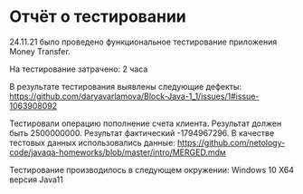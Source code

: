 # Отчёт о тестировании <Money Transfer>

24.11.21 было проведено функциональное тестирование приложения Money Transfer.

 На тестирование затрачено: 2 часа

В результате тестирования выявлены следующие дефекты:
 https://github.com/daryavarlamova/Block-Java-1_1/issues/1#issue-1063908092

  
Тестировали операцию пополнение счета клиента.
Результат должен быть 2500000000.
Результат фактический -1794967296.
В качестве тестовых данных использовались данные:
https://github.com/netology-code/javaqa-homeworks/blob/master/intro/MERGED.mdм

Тестирование производилось в следующем окружении:
Windows 10 X64
версия Java11

